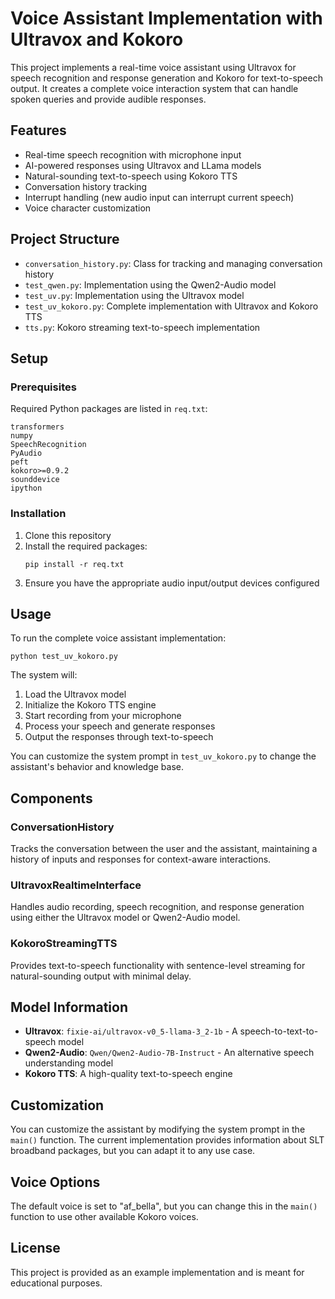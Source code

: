 # Voice Assistant Implementation with Ultravox and Kokoro

This project implements a real-time voice assistant using Ultravox for speech recognition and response generation and Kokoro for text-to-speech output. It creates a complete voice interaction system that can handle spoken queries and provide audible responses.

## Features

- Real-time speech recognition with microphone input
- AI-powered responses using Ultravox and LLama models
- Natural-sounding text-to-speech using Kokoro TTS
- Conversation history tracking
- Interrupt handling (new audio input can interrupt current speech)
- Voice character customization

## Project Structure

- `conversation_history.py`: Class for tracking and managing conversation history
- `test_qwen.py`: Implementation using the Qwen2-Audio model
- `test_uv.py`: Implementation using the Ultravox model
- `test_uv_kokoro.py`: Complete implementation with Ultravox and Kokoro TTS
- `tts.py`: Kokoro streaming text-to-speech implementation

## Setup

### Prerequisites

Required Python packages are listed in `req.txt`:

```
transformers
numpy
SpeechRecognition
PyAudio
peft
kokoro>=0.9.2
sounddevice
ipython
```

### Installation

1. Clone this repository
2. Install the required packages:
   ```
   pip install -r req.txt
   ```
3. Ensure you have the appropriate audio input/output devices configured

## Usage

To run the complete voice assistant implementation:

```
python test_uv_kokoro.py
```

The system will:
1. Load the Ultravox model
2. Initialize the Kokoro TTS engine
3. Start recording from your microphone
4. Process your speech and generate responses
5. Output the responses through text-to-speech

You can customize the system prompt in `test_uv_kokoro.py` to change the assistant's behavior and knowledge base.

## Components

### ConversationHistory

Tracks the conversation between the user and the assistant, maintaining a history of inputs and responses for context-aware interactions.

### UltravoxRealtimeInterface

Handles audio recording, speech recognition, and response generation using either the Ultravox model or Qwen2-Audio model.

### KokoroStreamingTTS

Provides text-to-speech functionality with sentence-level streaming for natural-sounding output with minimal delay.

## Model Information

- **Ultravox**: `fixie-ai/ultravox-v0_5-llama-3_2-1b` - A speech-to-text-to-speech model
- **Qwen2-Audio**: `Qwen/Qwen2-Audio-7B-Instruct` - An alternative speech understanding model
- **Kokoro TTS**: A high-quality text-to-speech engine

## Customization

You can customize the assistant by modifying the system prompt in the `main()` function. The current implementation provides information about SLT broadband packages, but you can adapt it to any use case.

## Voice Options

The default voice is set to "af_bella", but you can change this in the `main()` function to use other available Kokoro voices.

## License

This project is provided as an example implementation and is meant for educational purposes.
